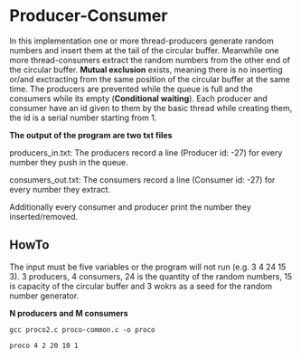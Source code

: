 # Producer-Consumer
In this implementation one or more thread-producers generate random numbers and insert them at the tail of the circular buffer. Meanwhile one more thread-consumers extract the random numbers from the other end of the circular buffer. **Mutual exclusion** exists, meaning there is no inserting or/and exctracting from the same position of the circular buffer at the same time. The producers are prevented while the queue is full and the consumers while its empty (**Conditional waiting**). Each producer and consumer have an id given to them by the basic thread while creating them, the id is a serial number starting from 1.

**The output of the program are two txt files**

producers_in.txt: The producers record a line (Producer id: -27) for every number they push in the queue.

consumers_out.txt: The consumers record a line (Consumer id: -27) for every number they extract.

Additionally every consumer and producer print the number they inserted/removed.


## HowTo
The input must be five variables or the program will not run (e.g. 3 4 24 15 3). 3 producers, 4 consumers, 24 is the quantity of the random numbers, 15 is capacity of the circular buffer and 3 wokrs as a seed for the random number generator.

**N producers and M consumers**

`gcc proco2.c proco-common.c -o proco`

`proco 4 2 20 10 1`
